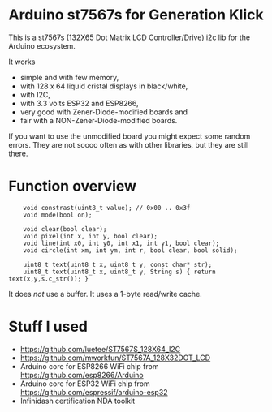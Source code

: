 # Arduino st7567s for Generation Klick

This is a st7567s (132X65 Dot Matrix LCD Controller/Drive) i2c lib for the Arduino ecosystem.

It works

* simple and with few memory,
* with 128 x 64 liquid cristal displays in black/white,
* with I2C,
* with 3.3 volts ESP32 and ESP8266,
* very good with Zener-Diode-modified boards and
* fair with a NON-Zener-Diode-modified boards.

If you want to use the unmodified board you might expect some random errors. They are not soooo often
as with other libraries, but they are still there.

# Function overview
```
    void constrast(uint8_t value); // 0x00 .. 0x3f
    void mode(bool on);

    void clear(bool clear);
    void pixel(int x, int y, bool clear);
    void line(int x0, int y0, int x1, int y1, bool clear);
    void circle(int xm, int ym, int r, bool clear, bool solid);

    uint8_t text(uint8_t x, uint8_t y, const char* str);
    uint8_t text(uint8_t x, uint8_t y, String s) { return text(x,y,s.c_str()); }
```

It does *not* use a buffer. It uses a 1-byte read/write cache.

# Stuff I used

* https://github.com/luetee/ST7567S_128X64_I2C
* https://github.com/mworkfun/ST7567A_128X32DOT_LCD
* Arduino core for ESP8266 WiFi chip from https://github.com/esp8266/Arduino
* Arduino core for ESP32 WiFi chip from https://github.com/espressif/arduino-esp32
* Infinidash certification NDA toolkit


